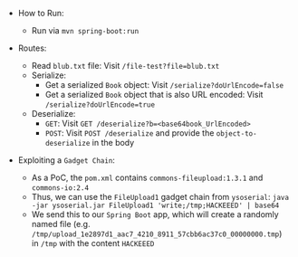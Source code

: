 * How to Run:
  - Run via `mvn spring-boot:run`

* Routes:
  - Read `blub.txt` file: Visit `/file-test?file=blub.txt`
  - Serialize:
    - Get a serialized `Book` object: Visit `/serialize?doUrlEncode=false`
    - Get a serialized `Book` object that is also URL encoded: Visit `/serialize?doUrlEncode=true`
  - Deserialize:
    - `GET`: Visit `GET /deserialize?b=<base64book_UrlEncoded>`
    - `POST`: Visit `POST /deserialize` and provide the `object-to-deserialize` in the body

* Exploiting a `Gadget Chain`:
  - As a PoC, the `pom.xml` contains `commons-fileupload:1.3.1` and `commons-io:2.4`
  - Thus, we can use the `FileUpload1` gadget chain from `ysoserial`: `java -jar ysoserial.jar FileUpload1 'write;/tmp;HACKEEED' | base64`
  - We send this to our `Spring Boot` app, which will create a randomly named file (e.g. `/tmp/upload_1e2897d1_aac7_4210_8911_57cbb6ac37c0_00000000.tmp`) in `/tmp` with the content `HACKEEED`

